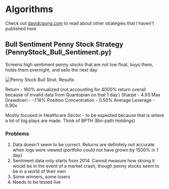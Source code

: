 # Algorithms

Check out [davidcgong.com](https://davidcgong.com) to read about other strategies that I haven't published here

## Bull Sentiment Penny Stock Strategy (PennyStock_Bull_Sentiment.py)

Screens high sentiment penny stocks that are not low float, buys them, holds them overnight, and sells the next day

![Penny Stock Bull Strat. Results](https://i.imgur.com/8azl8Cd.png)

Return - 160% annualized (not accounting for 4000% return overall because of invalid data from Quantopian on that 1 day.)
Sharpe - 4.93
Max Drawdown - -7.18%
Position Concentration - 0.50%
Average Leverage - 0.90x

Mostly focused in Healthcare Sector - to be expected because that is where a lot of big plays are made. Think of BPTH (Bio-path Holdings)

### Problems
1) Data doesn't seem to be correct. Returns are definitely not accurate when logs were viewed (portfolio could not have grown by 1500% in 1 day)
2) Sentiment data only starts from 2014. Cannot measure how strong it would be in the event of a market crash, though penny stocks seem to be in a world of their own
3) Some winners, some losers
4) Needs to be tested live
